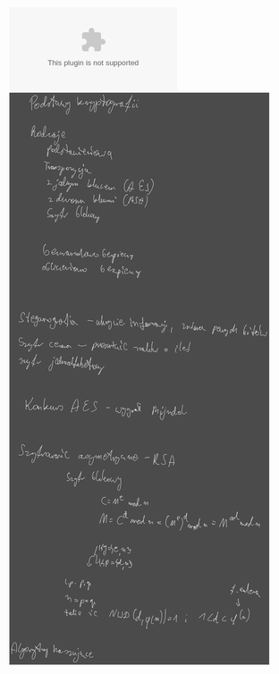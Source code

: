 ![](/Notatki/Semestr%204/Sieci%20komputerowe/Wykłady/Wykład%2011/13_SK_Podstawy%20kryptografii.pptx)
![](/Notatki/Semestr%204/Sieci%20komputerowe/Wykłady/Wykład%2011/Drawing%202024-06-05%2018.19.40.excalidraw.svg)